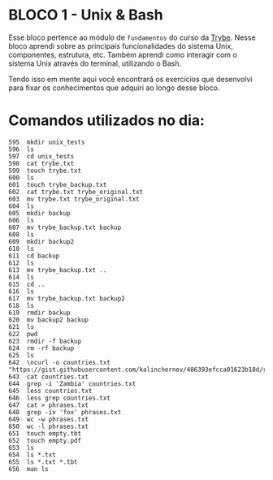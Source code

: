 # BLOCO 1 - Unix & Bash

Esse bloco pertence ao módulo de `fundamentos` do curso da [Trybe](https://www.betrybe.com/). Nesse bloco aprendi sobre as principais funcionalidades do sistema Unix, componentes, estrutura, etc. Também aprendi como interagir com o sistema Unix através do terminal, utilizando o Bash.

Tendo isso em mente aqui você encontrará os exercícios que desenvolvi para fixar os conhecimentos que adquiri ao longo desse bloco. 

# Comandos utilizados no dia:
```
595  mkdir unix_tests
596  ls
597  cd unix_tests
598  cat trybe.txt
599  touch trybe.txt
600  ls
601  touch trybe_backup.txt
602  cat trybe.txt trybe_original.txt
603  mv trybe.txt trybe_original.txt
604  ls
605  mkdir backup
606  ls
607  mv trybe_backup.txt backup
608  ls
609  mkdir backup2
610  ls
611  cd backup
612  ls
613  mv trybe_backup.txt ..
614  ls
615  cd ..
616  ls
617  mv trybe_backup.txt backup2
618  ls
619  rmdir backup
620  mv backup2 backup
621  ls
622  pwd
623  rmdir -f backup
624  rm -rf backup
625  ls
642  \ncurl -o countries.txt "https://gist.githubusercontent.com/kalinchernev/486393efcca01623b18d/raw/daa24c9fea66afb7d68f8d69f0c4b8eeb9406e83/countries"
643  cat countries.txt
644  grep -i 'Zambia' countries.txt
645  less countries.txt
646  less grep countries.txt
647  cat > phrases.txt
648  grep -iv 'fox' phrases.txt
649  wc -w phrases.txt
650  wc -l phrases.txt
651  touch empty.tbt
652  touch empty.pdf
653  ls
654  ls *.txt
655  ls *.txt *.tbt
656  man ls
```
